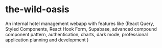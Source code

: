 # the-wild-oasis

An internal hotel management webapp with features like (React Query, Styled Components, React Hook Form, Supabase, advanced compound component pattern, authentication, charts, dark mode, professional application planning and development )
